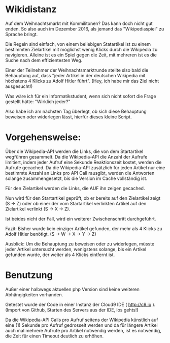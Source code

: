 # Wikidistanz

Auf dem Weihnachtsmarkt mit Kommilitonen?
Das kann doch nicht gut enden.
So also auch im Dezember 2016, als jemand das "Wikipediaspiel" zu Sprache bringt.

Die Regeln sind einfach, von einem beliebigen Statartikel ist zu einem bestimmten Zielartikel mit möglichst wenig Klicks durch die Wikipedia zu navigieren.
Alleine ist es ein Spiel gegen die Zeit, mit mehreren ist es die Suche nach dem effizientesten Weg.

Einer der Teilnehmer der Weihnachtsmarktrunde stellte slso bald die Behauptung auf, dass "jeder Artikel in der deutschen Wikipedia mit höchstens 4 Klicks zu Adolf Hitler führt".
(Hey, ich habe mir das Ziel nicht ausgesucht!)

Was wäre ich für ein Informatikstudent, wenn sich nicht sofort die Frage gestellt hätte:
"Wirklich jeder?"

Also habe ich am nächsten Tag überlegt, ob sich diese Behauptung beweisen oder widerlegen lässt, hierfür dieses kleine Script.

# Vorgehensweise:
Über die Wikipedia-API werden die Links, die von dem Startartikel wegführen gesammelt.
Da die Wikipedia-API die Anzahl der Aufrufe limitiert, indem jeder Aufruf eine Sekunde Reaktionszeit kostet, werden die Aufrufe gecached.
Da die Wikipedia-API zusätzlich für jeden Artikel nur eine bestimmte Anzahl an Links pro API Call rausgibt, werden die Antworten solange zusammengesetzt, bis die Version im Cache vollständig ist.

Für den Zielartikel werden die Links, die AUF ihn zeigen gecached.

Nun wird für den Startartikel geprüft, ob er bereits auf den Zielartikel zeigt (S -> Z)
oder ob einer der vom Startartikel verlinkten Artikel auf den Zielartikel verlinkt (S -> X -> Z).

Ist beides nicht der Fall, wird ein weiterer Zwischenschritt durchgeführt.


Fazit:
Bisher wurde kein einziger Artikel gefunden, der mehr als 4 Klicks zu Adolf Hitler benötigt.
(S -> W -> X -> Y -> Z)


Ausblick:
Um die Behauptung zu beweisen oder zu widerlegen, müsste jeder Artikel untersucht werden, wenigstens solange, bis ein Artikel gefunden wurde, der weiter als 4 Klicks eintfernt ist.

# Benutzung
Außer einer halbwegs aktuellen php Version sind keine weiteren Abhängigkeiten vorhanden.

Getestet wurde der Code in einer Instanz der Cloud9 IDE ( http://c9.io ).
(Import von Github, Starten des Servers aus der IDE, los gehts!)

Da die Wikipedia-API Calls pro Aufruf seitens der Wikipedia künstlich auf eine (1) Sekunde pro Aufruf gedrosselt werden und da für längere Artikel auch mal mehrere Aufrufe pro Artikel notwendig werden, ist es notwendig, die Zeit für einen Timeout deutlich zu erhöhen.
